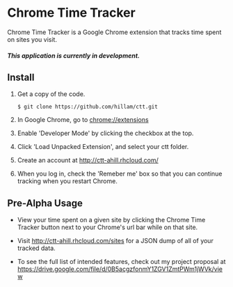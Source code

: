 # Chrome Time Tracker
Chrome Time Tracker is a Google Chrome extension that
tracks time spent on sites you visit.

#### **_This application is currently in development._**

## Install
1. 	Get a copy of the code.
	```
	$ git clone https://github.com/hillam/ctt.git
	```

2. 	In Google Chrome, go to
	[chrome://extensions](chrome://extensions/)

3. 	Enable 'Developer Mode' by clicking the checkbox at the
	top.

4. 	Click 'Load Unpacked Extension', and select your ctt
	folder.

5. 	Create an account at http://ctt-ahill.rhcloud.com/

6. 	When you log in, check the 'Remeber me' box so that you
 	can continue tracking when you restart Chrome.

## Pre-Alpha Usage
* 	View your time spent on a given site by clicking the
	Chrome Time Tracker button next to your Chrome's url bar
	while on that site.

* 	Visit http://ctt-ahill.rhcloud.com/sites for a JSON dump
	of all of your tracked data.

* 	To see the full list of intended features, check out my
	project proposal at
	https://drive.google.com/file/d/0B5acgzfonmY1ZGV1ZmtPWm1jWVk/view
